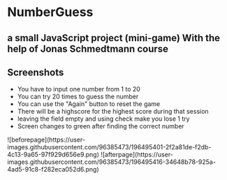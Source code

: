 # NumberGuess

a small JavaScript project (mini-game)
With the help of Jonas Schmedtmann course
-

Screenshots
-
<ul>
<li>You have to input one number from 1 to 20 </li>
<li>You can try 20 times to guess the number</li>
<li>You can use the "Again" button to reset the game</li>
<li>There will be a highscore for the highest score during that session</li>
<li>leaving the field empty and using check make you lose 1 try</li>
<li>Screen changes to green after finding the correct number</li>
</ul>
![beforepage](https://user-images.githubusercontent.com/96385473/196495401-2f2a81de-f2db-4c13-9a65-97f929d656e9.png)
![afterpage](https://user-images.githubusercontent.com/96385473/196495416-34648b78-925a-4ad5-91c8-f282eca052d6.png)
